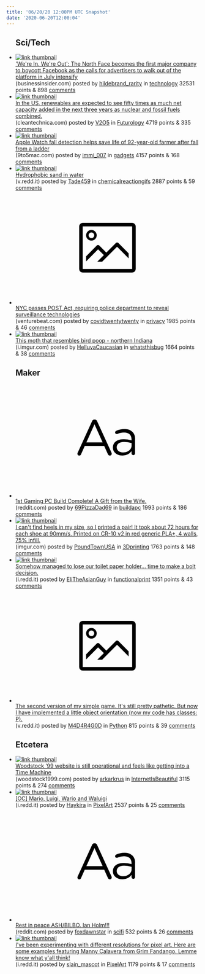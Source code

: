 ```yaml
---
title: '06/20/20 12:00PM UTC Snapshot'
date: '2020-06-20T12:00:04'
---
```

<ul>
<h2>Sci/Tech</h2>

<li><a href='https://www.businessinsider.com/the-north-face-boycotts-facebook-amid-pressure-from-several-organizations-2020-6'><img src='https://b.thumbs.redditmedia.com/y_lQkJsv_Xoi1BcahbWK0XhZJG7tXEfIkFxdh8nqxVw.jpg' alt='link thumbnail'></a><div><div class='linkTitle'><a href='https://www.businessinsider.com/the-north-face-boycotts-facebook-amid-pressure-from-several-organizations-2020-6'>'We're In. We're Out': The North Face becomes the first major company to boycott Facebook as the calls for advertisers to walk out of the platform in July intensify</a></div>(businessinsider.com) posted by <a href='https://www.reddit.com/user/hildebrand_rarity'>hildebrand_rarity</a> in <a href='https://www.reddit.com/r/technology'>technology</a> 32531 points & 898 <a href='https://www.reddit.com/r/technology/comments/hc625g/were_in_were_out_the_north_face_becomes_the_first/'>comments</a></div></li>

<li><a href='https://cleantechnica.com/2020/06/18/the-tide-is-turning-and-is-it-ever/'><img src='https://b.thumbs.redditmedia.com/9gW7JVQUQX_pT934hNL3CB6H3nQqt8-PSZme4vN7Syg.jpg' alt='link thumbnail'></a><div><div class='linkTitle'><a href='https://cleantechnica.com/2020/06/18/the-tide-is-turning-and-is-it-ever/'>In the US, renewables are expected to see fifty times as much net capacity added in the next three years as nuclear and fossil fuels combined.</a></div>(cleantechnica.com) posted by <a href='https://www.reddit.com/user/V2O5'>V2O5</a> in <a href='https://www.reddit.com/r/Futurology'>Futurology</a> 4719 points & 335 <a href='https://www.reddit.com/r/Futurology/comments/hc9t4u/in_the_us_renewables_are_expected_to_see_fifty/'>comments</a></div></li>

<li><a href='https://9to5mac.com/2020/06/19/apple-watch-fall-detection-92-year-old/'><img src='https://b.thumbs.redditmedia.com/0ShLD-bbJl7ariszwrURN0e3r_ojItHWKbqQXn56wkg.jpg' alt='link thumbnail'></a><div><div class='linkTitle'><a href='https://9to5mac.com/2020/06/19/apple-watch-fall-detection-92-year-old/'>Apple Watch fall detection helps save life of 92-year-old farmer after fall from a ladder</a></div>(9to5mac.com) posted by <a href='https://www.reddit.com/user/immi_007'>immi_007</a> in <a href='https://www.reddit.com/r/gadgets'>gadgets</a> 4157 points & 168 <a href='https://www.reddit.com/r/gadgets/comments/hc4xux/apple_watch_fall_detection_helps_save_life_of/'>comments</a></div></li>

<li><a href='https://v.redd.it/pl9hsqgw6v551'><img src='https://b.thumbs.redditmedia.com/09tLPxrMZJCF7F9pOumk_hrx2KrN43K1KbFOPcH7fmE.jpg' alt='link thumbnail'></a><div><div class='linkTitle'><a href='https://v.redd.it/pl9hsqgw6v551'>Hydrophobic sand in water</a></div>(v.redd.it) posted by <a href='https://www.reddit.com/user/Tade459'>Tade459</a> in <a href='https://www.reddit.com/r/chemicalreactiongifs'>chemicalreactiongifs</a> 2887 points & 59 <a href='https://www.reddit.com/r/chemicalreactiongifs/comments/hc07vk/hydrophobic_sand_in_water/'>comments</a></div></li>

<li><a href='https://venturebeat.com/2020/06/18/new-york-city-council-passes-law-requiring-nypd-to-reveal-its-surveillance-technologies/'><svg version='1.1' viewBox='-34 -14 104 64' preserveAspectRatio='xMidYMid meet' xmlns='http://www.w3.org/2000/svg' xmlns:xlink='http://www.w3.org/1999/xlink'>
    <title>link thumbnail</title>
    <path d='M32,4H4A2,2,0,0,0,2,6V30a2,2,0,0,0,2,2H32a2,2,0,0,0,2-2V6A2,2,0,0,0,32,4ZM4,30V6H32V30Z'></path>
    <path d='M8.92,14a3,3,0,1,0-3-3A3,3,0,0,0,8.92,14Zm0-4.6A1.6,1.6,0,1,1,7.33,11,1.6,1.6,0,0,1,8.92,9.41Z'></path>
    <path d='M22.78,15.37l-5.4,5.4-4-4a1,1,0,0,0-1.41,0L5.92,22.9v2.83l6.79-6.79L16,22.18l-3.75,3.75H15l8.45-8.45L30,24V21.18l-5.81-5.81A1,1,0,0,0,22.78,15.37Z'></path>
    </svg></a><div><div class='linkTitle'><a href='https://venturebeat.com/2020/06/18/new-york-city-council-passes-law-requiring-nypd-to-reveal-its-surveillance-technologies/'>NYC passes POST Act, requiring police department to reveal surveillance technologies</a></div>(venturebeat.com) posted by <a href='https://www.reddit.com/user/covidtwentytwenty'>covidtwentytwenty</a> in <a href='https://www.reddit.com/r/privacy'>privacy</a> 1985 points & 46 <a href='https://www.reddit.com/r/privacy/comments/hc3nh8/nyc_passes_post_act_requiring_police_department/'>comments</a></div></li>

<li><a href='https://i.imgur.com/F4YEW4n.jpg'><img src='https://b.thumbs.redditmedia.com/QRJ4OxOx5eYCXDQbEzqT9zKkbgZQFZffr2NUwwnL-IE.jpg' alt='link thumbnail'></a><div><div class='linkTitle'><a href='https://i.imgur.com/F4YEW4n.jpg'>This moth that resembles bird poop - northern Indiana</a></div>(i.imgur.com) posted by <a href='https://www.reddit.com/user/HelluvaCaucasian'>HelluvaCaucasian</a> in <a href='https://www.reddit.com/r/whatsthisbug'>whatsthisbug</a> 1664 points & 38 <a href='https://www.reddit.com/r/whatsthisbug/comments/hc2bu1/this_moth_that_resembles_bird_poop_northern/'>comments</a></div></li>

<h2>Maker</h2>

<li><a href='https://www.reddit.com/r/buildapc/comments/hc1taj/1st_gaming_pc_build_complete_a_gift_from_the_wife/'><svg version='1.1' viewBox='-34 -12 104 64' preserveAspectRatio='xMidYMid slice' xmlns='http://www.w3.org/2000/svg' xmlns:xlink='http://www.w3.org/1999/xlink'>
    <title>text link thumbnail</title>
    <path d='M12.19,8.84a1.45,1.45,0,0,0-1.4-1h-.12a1.46,1.46,0,0,0-1.42,1L1.14,26.56a1.29,1.29,0,0,0-.14.59,1,1,0,0,0,1,1,1.12,1.12,0,0,0,1.08-.77l2.08-4.65h11l2.08,4.59a1.24,1.24,0,0,0,1.12.83,1.08,1.08,0,0,0,1.08-1.08,1.64,1.64,0,0,0-.14-.57ZM6.08,20.71l4.59-10.22,4.6,10.22Z'>
    </path>
    <path d='M32.24,14.78A6.35,6.35,0,0,0,27.6,13.2a11.36,11.36,0,0,0-4.7,1,1,1,0,0,0-.58.89,1,1,0,0,0,.94.92,1.23,1.23,0,0,0,.39-.08,8.87,8.87,0,0,1,3.72-.81c2.7,0,4.28,1.33,4.28,3.92v.5a15.29,15.29,0,0,0-4.42-.61c-3.64,0-6.14,1.61-6.14,4.64v.05c0,2.95,2.7,4.48,5.37,4.48a6.29,6.29,0,0,0,5.19-2.48V26.9a1,1,0,0,0,1,1,1,1,0,0,0,1-1.06V19A5.71,5.71,0,0,0,32.24,14.78Zm-.56,7.7c0,2.28-2.17,3.89-4.81,3.89-1.94,0-3.61-1.06-3.61-2.86v-.06c0-1.8,1.5-3,4.2-3a15.2,15.2,0,0,1,4.22.61Z'>
    </path>
    </svg></a><div><div class='linkTitle'><a href='https://www.reddit.com/r/buildapc/comments/hc1taj/1st_gaming_pc_build_complete_a_gift_from_the_wife/'>1st Gaming PC Build Complete! A Gift from the Wife.</a></div>(reddit.com) posted by <a href='https://www.reddit.com/user/69PizzaDad69'>69PizzaDad69</a> in <a href='https://www.reddit.com/r/buildapc'>buildapc</a> 1993 points & 186 <a href='https://www.reddit.com/r/buildapc/comments/hc1taj/1st_gaming_pc_build_complete_a_gift_from_the_wife/'>comments</a></div></li>

<li><a href='https://imgur.com/idjGlIr'><img src='https://b.thumbs.redditmedia.com/g365JjUkUw2uw2J5ldg-78Xod51xrmIFd5gg2qBH5dc.jpg' alt='link thumbnail'></a><div><div class='linkTitle'><a href='https://imgur.com/idjGlIr'>I can't find heels in my size, so I printed a pair! It took about 72 hours for each shoe at 90mm/s. Printed on CR-10 v2 in red generic PLA+, 4 walls, 75% infill.</a></div>(imgur.com) posted by <a href='https://www.reddit.com/user/PoundTownUSA'>PoundTownUSA</a> in <a href='https://www.reddit.com/r/3Dprinting'>3Dprinting</a> 1763 points & 148 <a href='https://www.reddit.com/r/3Dprinting/comments/hc8b31/i_cant_find_heels_in_my_size_so_i_printed_a_pair/'>comments</a></div></li>

<li><a href='https://i.redd.it/eu89szlkcw551.jpg'><img src='https://a.thumbs.redditmedia.com/3CTWTG6Y8fIplLiQUz_MiFt6v87Ea8XOgfTqo4Q-8m8.jpg' alt='link thumbnail'></a><div><div class='linkTitle'><a href='https://i.redd.it/eu89szlkcw551.jpg'>Somehow managed to lose our toilet paper holder... time to make a bolt decision.</a></div>(i.redd.it) posted by <a href='https://www.reddit.com/user/EliTheAsianGuy'>EliTheAsianGuy</a> in <a href='https://www.reddit.com/r/functionalprint'>functionalprint</a> 1351 points & 43 <a href='https://www.reddit.com/r/functionalprint/comments/hc48fj/somehow_managed_to_lose_our_toilet_paper_holder/'>comments</a></div></li>

<li><a href='https://v.redd.it/1vcauplo7y551'><svg version='1.1' viewBox='-34 -14 104 64' preserveAspectRatio='xMidYMid meet' xmlns='http://www.w3.org/2000/svg' xmlns:xlink='http://www.w3.org/1999/xlink'>
    <title>link thumbnail</title>
    <path d='M32,4H4A2,2,0,0,0,2,6V30a2,2,0,0,0,2,2H32a2,2,0,0,0,2-2V6A2,2,0,0,0,32,4ZM4,30V6H32V30Z'></path>
    <path d='M8.92,14a3,3,0,1,0-3-3A3,3,0,0,0,8.92,14Zm0-4.6A1.6,1.6,0,1,1,7.33,11,1.6,1.6,0,0,1,8.92,9.41Z'></path>
    <path d='M22.78,15.37l-5.4,5.4-4-4a1,1,0,0,0-1.41,0L5.92,22.9v2.83l6.79-6.79L16,22.18l-3.75,3.75H15l8.45-8.45L30,24V21.18l-5.81-5.81A1,1,0,0,0,22.78,15.37Z'></path>
    </svg></a><div><div class='linkTitle'><a href='https://v.redd.it/1vcauplo7y551'>The second version of my simple game. It's still pretty pathetic. But now I have implemented a little object orientation (now my code has classes: P).</a></div>(v.redd.it) posted by <a href='https://www.reddit.com/user/M4D4R4G0D'>M4D4R4G0D</a> in <a href='https://www.reddit.com/r/Python'>Python</a> 815 points & 39 <a href='https://www.reddit.com/r/Python/comments/hcb1zz/the_second_version_of_my_simple_game_its_still/'>comments</a></div></li>

<h2>Etcetera</h2>

<li><a href='http://www.woodstock1999.com/'><img src='https://b.thumbs.redditmedia.com/h3uTi0Tpl_QDgCnQ8PMl-1y7gUwvp0k-6pQ9GcDZvSE.jpg' alt='link thumbnail'></a><div><div class='linkTitle'><a href='http://www.woodstock1999.com/'>Woodstock ‘99 website is still operational and feels like getting into a Time Machine</a></div>(woodstock1999.com) posted by <a href='https://www.reddit.com/user/arkarkrus'>arkarkrus</a> in <a href='https://www.reddit.com/r/InternetIsBeautiful'>InternetIsBeautiful</a> 3115 points & 274 <a href='https://www.reddit.com/r/InternetIsBeautiful/comments/hcezv0/woodstock_99_website_is_still_operational_and/'>comments</a></div></li>

<li><a href='https://i.redd.it/q0llsk77zw551.gif'><img src='https://b.thumbs.redditmedia.com/XVoJrJcdjeldUgnLHyIMvn1551NKh77wA7xKL_9CWxk.jpg' alt='link thumbnail'></a><div><div class='linkTitle'><a href='https://i.redd.it/q0llsk77zw551.gif'>[OC] Mario, Luigi, Wario and Waluigi</a></div>(i.redd.it) posted by <a href='https://www.reddit.com/user/Haykira'>Haykira</a> in <a href='https://www.reddit.com/r/PixelArt'>PixelArt</a> 2537 points & 25 <a href='https://www.reddit.com/r/PixelArt/comments/hc6irc/oc_mario_luigi_wario_and_waluigi/'>comments</a></div></li>

<li><a href='https://www.reddit.com/r/scifi/comments/hc8ozf/rest_in_peace_ashbilbo_ian_holm/'><svg version='1.1' viewBox='-34 -12 104 64' preserveAspectRatio='xMidYMid slice' xmlns='http://www.w3.org/2000/svg' xmlns:xlink='http://www.w3.org/1999/xlink'>
    <title>text link thumbnail</title>
    <path d='M12.19,8.84a1.45,1.45,0,0,0-1.4-1h-.12a1.46,1.46,0,0,0-1.42,1L1.14,26.56a1.29,1.29,0,0,0-.14.59,1,1,0,0,0,1,1,1.12,1.12,0,0,0,1.08-.77l2.08-4.65h11l2.08,4.59a1.24,1.24,0,0,0,1.12.83,1.08,1.08,0,0,0,1.08-1.08,1.64,1.64,0,0,0-.14-.57ZM6.08,20.71l4.59-10.22,4.6,10.22Z'>
    </path>
    <path d='M32.24,14.78A6.35,6.35,0,0,0,27.6,13.2a11.36,11.36,0,0,0-4.7,1,1,1,0,0,0-.58.89,1,1,0,0,0,.94.92,1.23,1.23,0,0,0,.39-.08,8.87,8.87,0,0,1,3.72-.81c2.7,0,4.28,1.33,4.28,3.92v.5a15.29,15.29,0,0,0-4.42-.61c-3.64,0-6.14,1.61-6.14,4.64v.05c0,2.95,2.7,4.48,5.37,4.48a6.29,6.29,0,0,0,5.19-2.48V26.9a1,1,0,0,0,1,1,1,1,0,0,0,1-1.06V19A5.71,5.71,0,0,0,32.24,14.78Zm-.56,7.7c0,2.28-2.17,3.89-4.81,3.89-1.94,0-3.61-1.06-3.61-2.86v-.06c0-1.8,1.5-3,4.2-3a15.2,15.2,0,0,1,4.22.61Z'>
    </path>
    </svg></a><div><div class='linkTitle'><a href='https://www.reddit.com/r/scifi/comments/hc8ozf/rest_in_peace_ashbilbo_ian_holm/'>Rest in peace ASH/BILBO. Ian Holm!!!</a></div>(reddit.com) posted by <a href='https://www.reddit.com/user/foxdawnstar'>foxdawnstar</a> in <a href='https://www.reddit.com/r/scifi'>scifi</a> 532 points & 26 <a href='https://www.reddit.com/r/scifi/comments/hc8ozf/rest_in_peace_ashbilbo_ian_holm/'>comments</a></div></li>

<li><a href='https://i.redd.it/2yqelwvvmy551.png'><img src='https://b.thumbs.redditmedia.com/kGKabtDhqhks44DK7L05UlMemq1qmn4jXrkXcLcDGWw.jpg' alt='link thumbnail'></a><div><div class='linkTitle'><a href='https://i.redd.it/2yqelwvvmy551.png'>I've been experimenting with different resolutions for pixel art. Here are some examples featuring Manny Calavera from Grim Fandango. Lemme know what y'all think!</a></div>(i.redd.it) posted by <a href='https://www.reddit.com/user/slain_mascot'>slain_mascot</a> in <a href='https://www.reddit.com/r/PixelArt'>PixelArt</a> 1179 points & 17 <a href='https://www.reddit.com/r/PixelArt/comments/hccej4/ive_been_experimenting_with_different_resolutions/'>comments</a></div></li>

</ul>
